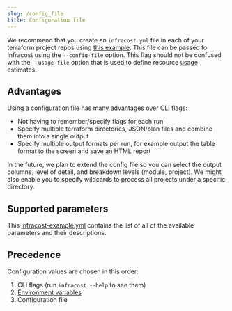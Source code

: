 ```yaml
---
slug: /config_file
title: Configuration file
---
```


We recommend that you create an `infracost.yml` file in each of your terraform project repos using [this example](https://github.com/infracost/infracost/blob/master/infracost-example.yml). This file can be passed to Infracost using the `--config-file` option. This flag should not be confused with the `--usage-file` option that is used to define resource [usage](/docs/usage_based_resources) estimates.

## Advantages

Using a configuration file has many advantages over CLI flags:
- Not having to remember/specify flags for each run
- Specify multiple terraform directories, JSON/plan files and combine them into a single output
- Specify multiple output formats per run, for example output the table format to the screen and save an HTML report

In the future, we plan to extend the config file so you can select the output columns, level of detail, and breakdown levels (module, project). We might also enable you to specify wildcards to process all projects under a specific directory.

## Supported parameters

This [infracost-example.yml](https://github.com/infracost/infracost/blob/master/infracost-example.yml) contains the list of all of the available parameters and their descriptions.

## Precedence
Configuration values are chosen in this order:
1. CLI flags (run `infracost --help` to see them)
2. [Environment variables](/docs/environment_variables)
3. Configuration file
